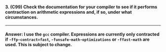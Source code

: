 #### 3. (C99) Check the documentation for your compiler to see if it performs contraction on arithmetic expressions and, if so, under what circumstances.

---

#### Answer: I use the `gcc` compiler. Expressions are currently only contracted if `-ffp-contract=fast`, `-funsafe-math-optimizations` or `-ffast-math` are used. This is subject to change. 
